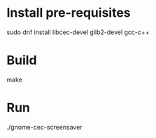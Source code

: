 # Install pre-requisites

sudo dnf install libcec-devel glib2-devel gcc-c++

# Build

make

# Run

./gnome-cec-screensaver

